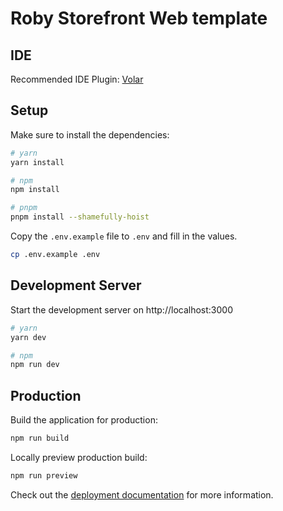 # Roby Storefront Web template

## IDE

Recommended IDE Plugin: [Volar](https://marketplace.visualstudio.com/items?itemName=Vue.volar)

## Setup

Make sure to install the dependencies:

```bash
# yarn
yarn install

# npm
npm install

# pnpm
pnpm install --shamefully-hoist
```

Copy the `.env.example` file to `.env` and fill in the values.

```bash
cp .env.example .env
```

## Development Server

Start the development server on http://localhost:3000

```bash
# yarn
yarn dev

# npm
npm run dev
```

## Production

Build the application for production:

```bash
npm run build
```

Locally preview production build:

```bash
npm run preview
```

Check out the [deployment documentation](https://nuxt.com/docs/getting-started/deployment) for more information.
